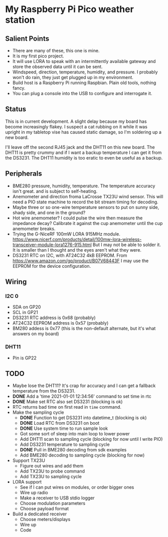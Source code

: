 # My Raspberry Pi Pico weather station

## Salient Points

- There are many of these, this one is mine.
- It is my first pico project.
- It will use LORA to speak with an intermittently available gateway
  and store the observed data until it can be sent.
- Windspeed, direction, temperature, humidity, and pressure. I probably
  won't do rain, they just get plugged up in my environment.
- Build host is a Raspberry Pi running Raspbian. Plain old tools, nothing fancy.
- You can plug a console into the USB to configure and interrogate it.

## Status

This is in current development. A slight delay because my board has
become increasingly flakey. I suspect a cat rubbing on it while it was
upright in my tabletop vise has caused static damage, so I'm soldering
up a new board.

I'll leave off the second RJ45 jack and the DHT11 on this new
board. The DHT11 is pretty crummy and if I want a backup temperature I
can get it from the DS3231. The DHT11 humidity is too eratic to even
be useful as a backup.

## Peripherals

- BME280 pressure, humidity, temperature. The temperature accuracy isn't great.
  and is subject to self-heating.
- Anemometer and direction froma LaCrosse TX23U wind sensor. This will need
  a PIO state machine to record the bit stream timing for decoding.
- Maybe three or so one-wire temperature sensors to put on sunny side, shady side,
  and one in the ground?
- Hot wire anemometer? I could pulse the wire then measure the impedance decay?
  Calibrate it against the cup anemometer until the cup anemometer breaks.
- Trying the G-NiceRF 100mW LORA 915MHz module. https://www.nicerf.com/products/detail/100mw-lora-wireless-transceiver-module-lora1276-915.html But I may not be able to solder it. It is smaller than I thought and the eyes aren't what they were.
- DS3231 RTC on I2C, with AT24C32 4kB EEPROM. From https://www.amazon.com/gp/product/B07V68443F I may use the EEPROM for the device configuration.

## Wiring

### I2C 0

- SDA on GP20
- SCL in GP21
- DS3231 RTC address is 0x68 (probably)
- AT24C32 EEPROM address is 0x57 (probably)
- BM280 addess is 0x77 (this is the non-default alternate, but it's what answers on my board)

### DHT11

- Pin is GP22

## TODO

- Maybe lose the DHT11? It's crap for accuracy and I can get a
  fallback temperature from the DS3231.
- **DONE** Add a 'time 2021-01-01 12:34:56' command to set time in rtc
- **DONE** Make set RTC also set DS3231 (blocking is ok)
- RTC returns bad time on first read in `time` command.
- Make the sampling cycle
  - **DONE** Function to get DS3231 into datetime_t (blocking is ok)
  - **DONE** Load RTC from DS3231 on boot
  - **DONE** Use system time to run sample look
  - Got some sort of sleep into main loop to lower power
  - Add DHT11 scan to sampling cycle (blocking for now until I write PIO)
  - Add DS3231 temperature to sampling cycle
  - **DONE** Pull in BME280 decoding from sdk examples
  - Add BME280 decoding to sampling cycle (blocking for now)
- Support TX23U
  - Figure out wires and add them
  - Add TX23U to probe command
  - Add TX23U to sampling cycle
- LORA support
  - See if I can put wires on modules, or order bigger ones
  - Wire up radio
  - Make a receiver to USB stdio logger
  - Choose modulation parameters
  - Choose payload format
- Build a dedicated receiver
  - Choose meters/displays
  - Wire up
  - Code
